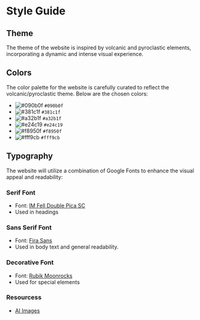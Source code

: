 # Style Guide

## Theme

The theme of the website is inspired by volcanic and pyroclastic elements, incorporating a dynamic and intense visual experience.

## Colors

The color palette for the website is carefully curated to reflect the volcanic/pyroclastic theme. Below are the chosen colors:

- ![#090b0f](https://via.placeholder.com/15/090b0f/000000?text=+) `#090b0f`
- ![#381c1f](https://via.placeholder.com/15/381c1f/000000?text=+) `#381c1f`
- ![#a32b1f](https://via.placeholder.com/15/a32b1f/000000?text=+) `#a32b1f`
- ![#e24c19](https://via.placeholder.com/15/e24c19/000000?text=+) `#e24c19`
- ![#f8950f](https://via.placeholder.com/15/f8950f/000000?text=+) `#f8950f`
- ![#fff9cb](https://via.placeholder.com/15/fff9cb/000000?text=+) `#fff9cb`

## Typography

The website will utilize a combination of Google Fonts to enhance the visual appeal and readability:

### Serif Font

- Font: [IM Fell Double Pica SC](https://fonts.google.com/specimen/IM+Fell+Double+Pica+SC)
- Used in headings

### Sans Serif Font

- Font: [Fira Sans](https://fonts.google.com/specimen/Fira+Sans)
- Used in body text and general readability.

### Decorative Font

- Font: [Rubik Moonrocks](https://fonts.google.com/specimen/Rubik+Mono+One)
- Used for special elements


### Resourcess
- [AI Images](https://deepai.org/machine-learning-model/text2img)
